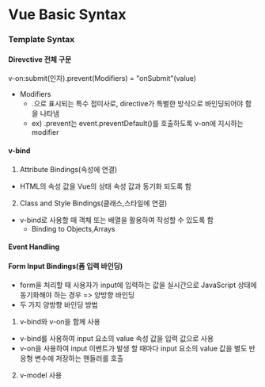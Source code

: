 # Vue Basic Syntax 


### Template Syntax

#### Direvctive 전체 구문
v-on:submit(인자).prevent(Modifiers) = "onSubmit"(value)

- Modifiers
  - .으로 표시되는 특수 접미사로, directive가 특별한 방식으로 바인딩되어야 함을 나타냄
  - ex) .prevent는 event.preventDefault()를 호출하도록 v-on에 지시하는 modifier


#### v-bind 

1. Attribute Bindings(속성에 연결)
- HTML의 속성 값을 Vue의 상태 속성 값과 동기화 되도록 함

2. Class and Style Bindings(클래스,스타일에 연결)
- v-bind로 사용할 때 객체 또는 배열을 활용하여 작성할 수 있도록 함
  - Binding to Objects,Arrays 
  


#### Event Handling 


#### Form Input Bindings(폼 입력 바인딩)
- form을 처리할 때 사용자가 input에 입력하는 값을 실시간으로 JavaScript 상태에 동기화해야 하는 경우 => 양방향 바인딩
- 두 가지 양방향 바인딩 방법

1. v-bind와 v-on을 함께 사용
  - v-bind를 사용하여 input 요소의 value 속성 값을 입력 값으로 사용
  - v-on을 사용하여 input 이벤트가 발생 할 때마다 input 요소의 value 값을 별도 반응형 변수에 저장하는 핸들러를 호출



2. v-model 사용